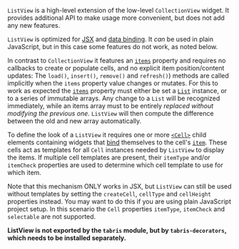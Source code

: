 `ListView` is a high-level extension of the low-level `CollectionView` widget. It provides additional API to make usage more convenient, but does not add any new features.

`ListView` is optimized for [JSX](../declarative-ui.md) and [data binding](../databinding/index.md). It *can* be used in plain JavaScript, but in this case some features do not work, as noted below.

In contrast to `CollectionView` it features an [`items`](#items) property and requires no callbacks to create or populate cells, and no explicit item position/content updates: The `load()`, `insert()`, `remove()` and `refresh()`) methods are called implicitly when the `items` property value changes or mutates. For this to work as expected the [`items`](#items) property must either be set a [`List`](./List.md) instance, or to a series of immutable arrays. Any change to a `List` will be recognized immediately, while an items array must to be entirely *replaced without modifying the previous one*. `ListView` will then compute the difference between the old and new array automatically.

To define the look of a `ListView` it requires one or more [`<Cell>`](./Cell.md) child elements containing widgets that [bind](../databinding/@component#one-way-bindings) themselves to the cell's [`item`](./Cell.md#item). These cells act as templates for all `Cell` instances needed by `ListView` to display the items. If multiple cell templates are present, their `itemType` and/or `itemCheck` properties are used to determine which cell template to use for which item.

Note that this mechanism ONLY works in JSX, but `ListView` can still be used without templates by setting the `createCell`, `cellType` and `cellHeight` properties instead. You may want to do this if you are using plain JavaScript project setup. In this scenario the `Cell` properties `itemType`, `itemCheck` and `selectable` are not supported.

**ListView is not exported by the `tabris` module, but by `tabris-decorators`, which needs to be installed separately.**
